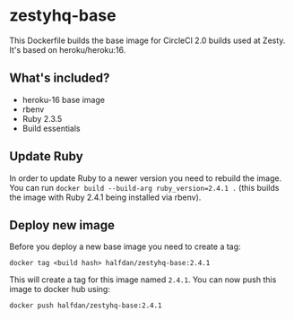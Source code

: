 # zestyhq-base

This Dockerfile builds the base image for CircleCI 2.0 builds used at Zesty. It's based on heroku/heroku:16.

## What's included?

- heroku-16 base image
- rbenv
- Ruby 2.3.5
- Build essentials

## Update Ruby

In order to update Ruby to a newer version you need to rebuild the image. You can run `docker build --build-arg ruby_version=2.4.1 .` (this builds the image with Ruby 2.4.1 being installed via rbenv).

## Deploy new image

Before you deploy a new base image you need to create a tag:

```
docker tag <build hash> halfdan/zestyhq-base:2.4.1
```

This will create a tag for this image named `2.4.1`.  You can now push this image to docker hub using:

```
docker push halfdan/zestyhq-base:2.4.1
```
